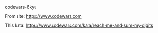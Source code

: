 codewars-6kyu

From site: https://www.codewars.com

This kata: https://www.codewars.com/kata/reach-me-and-sum-my-digits
